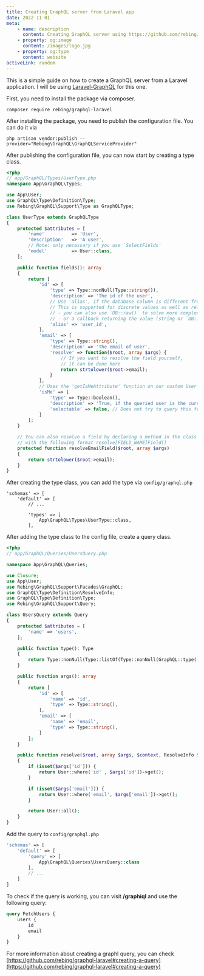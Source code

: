 ```yaml
---
title: Creating GraphQL server from Laravel app
date: 2022-11-01
meta:
    - name: description
      content: Creating GraphQL server using https://github.com/rebing/graphql-laravel
    - property: og:image
      content: /images/logo.jpg
    - property: og:type
      content: website
activeLink: random
---
```


<script setup>
import BlogPost from './.vitepress/theme/components/BlogPost.vue'
import './.vitepress/styles/codeblock.styl';
</script>

<BlogPost>

  <div>

This is a simple guide on how to create a GraphQL server from a Laravel application. I will be using [Laravel-GraphQL](https://github.com/rebing/graphql-laravel) for this one.

First, you need to install the package via composer.

```shell
composer require rebing/graphql-laravel
```

After installing the package, you need to publish the configuration file. You can do it via

```shell
php artisan vendor:publish --provider="Rebing\GraphQL\GraphQLServiceProvider"
```

After publishing the configuration file, you can now start by creating a type class.

```php
<?php
// app/GraphQL/Types/UserType.php
namespace App\GraphQL\Types;

use App\User;
use GraphQL\Type\Definition\Type;
use Rebing\GraphQL\Support\Type as GraphQLType;

class UserType extends GraphQLType
{
    protected $attributes = [
        'name'          => 'User',
        'description'   => 'A user',
        // Note: only necessary if you use `SelectFields`
        'model'         => User::class,
    ];

    public function fields(): array
    {
        return [
            'id' => [
                'type' => Type::nonNull(Type::string()),
                'description' => 'The id of the user',
                // Use 'alias', if the database column is different from the type name.
                // This is supported for discrete values as well as relations.
                // - you can also use `DB::raw()` to solve more complex issues
                // - or a callback returning the value (string or `DB::raw()` result)
                'alias' => 'user_id',
            ],
            'email' => [
                'type' => Type::string(),
                'description' => 'The email of user',
                'resolve' => function($root, array $args) {
                    // If you want to resolve the field yourself,
                    // it can be done here
                    return strtolower($root->email);
                }
            ],
            // Uses the 'getIsMeAttribute' function on our custom User model
            'isMe' => [
                'type' => Type::boolean(),
                'description' => 'True, if the queried user is the current user',
                'selectable' => false, // Does not try to query this from the database
            ]
        ];
    }

    // You can also resolve a field by declaring a method in the class
    // with the following format resolve[FIELD_NAME]Field()
    protected function resolveEmailField($root, array $args)
    {
        return strtolower($root->email);
    }
}
```

After creating the type class, you can add the type via `config/graphql.php`

```
'schemas' => [
    'default' => [
        // ...

        'types' => [
            App\GraphQL\Types\UserType::class,
        ],
```

After adding the type class to the config file, create a query class.

```php
<?php
// app/GraphQL/Queries/UsersQuery.php

namespace App\GraphQL\Queries;

use Closure;
use App\User;
use Rebing\GraphQL\Support\Facades\GraphQL;
use GraphQL\Type\Definition\ResolveInfo;
use GraphQL\Type\Definition\Type;
use Rebing\GraphQL\Support\Query;

class UsersQuery extends Query
{
    protected $attributes = [
        'name' => 'users',
    ];

    public function type(): Type
    {
        return Type::nonNull(Type::listOf(Type::nonNull(GraphQL::type('User'))));
    }

    public function args(): array
    {
        return [
            'id' => [
                'name' => 'id',
                'type' => Type::string(),
            ],
            'email' => [
                'name' => 'email',
                'type' => Type::string(),
            ]
        ];
    }

    public function resolve($root, array $args, $context, ResolveInfo $resolveInfo, Closure $getSelectFields)
    {
        if (isset($args['id'])) {
            return User::where('id' , $args['id'])->get();
        }

        if (isset($args['email'])) {
            return User::where('email', $args['email'])->get();
        }

        return User::all();
    }
}
```

Add the query to `config/graphql.php`

```php
'schemas' => [
    'default' => [
        'query' => [
            App\GraphQL\Queries\UsersQuery::class
        ],
        // ...
    ]
]
```

To check if the query is working, you can visit **/graphiql** and use the following query:

```graphql
query FetchUsers {
    users {
        id
        email
    }
}
```

For more information about creating a graphl query, you can check [https://github.com/rebing/graphql-laravel#creating-a-query](https://github.com/rebing/graphql-laravel#creating-a-query)

  </div>
</BlogPost>
